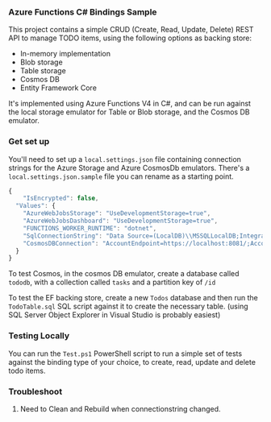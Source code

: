 ### Azure Functions C# Bindings Sample

This project contains a simple CRUD (Create, Read, Update, Delete) REST API to manage TODO items, using the following options as backing store:

- In-memory implementation
- Blob storage
- Table storage
- Cosmos DB
- Entity Framework Core

It's implemented using Azure Functions V4 in C#, and can be run against the local storage emulator for Table or Blob storage, and the Cosmos DB emulator.

### Get set up

You'll need to set up a `local.settings.json` file containing connection strings for the Azure Storage and Azure CosmosDb emulators. There's a `local.settings.json.sample` file you can rename as a starting point.

```js
{
    "IsEncrypted": false,
  "Values": {
    "AzureWebJobsStorage": "UseDevelopmentStorage=true",
    "AzureWebJobsDashboard": "UseDevelopmentStorage=true",
    "FUNCTIONS_WORKER_RUNTIME": "dotnet",
    "SqlConnectionString": "Data Source=(LocalDB)\\MSSQLLocalDB;Integrated Security=true;Database=Todos",
    "CosmosDBConnection": "AccountEndpoint=https://localhost:8081/;AccountKey=C2y6yDjf5/R+ob0N8A7Cgv30VRDJIWEHLM+4QDU5DE2nQ9nDuVTqobD4b8mGGyPMbIZnqyMsEcaGQy67XIw/Jw=="
  }
}
```

To test Cosmos, in the cosmos DB emulator, create a database called `tododb`, with a collection called `tasks` and a partition key of `/id`

To test the EF backing store, create a new `Todos` database and then run the `TodoTable.sql` SQL script against it to create the necessary table. (using SQL Server Object Explorer in Visual Studio is probably easiest)

### Testing Locally

You can run the `Test.ps1` PowerShell script to run a simple set of tests against the binding type of your choice, to create, read, update and delete todo items.

### Troubleshoot

1. Need to Clean and Rebuild when connectionstring changed.

